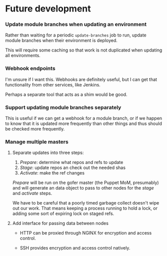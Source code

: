 # Future development

### Update module branches when updating an environment

Rather than waiting for a periodic `update-branches` job to run, update module
branches when their environment is deployed.

This will require some caching so that work is not duplicated when updating all
environments.

### Webhook endpoints

I'm unsure if I want this. Webhooks are definitely useful, but I can get that
functionality from other services, like Jenkins.

Perhaps a separate tool that acts as a shim would be good.

### Support updating module branches separately

This is useful if we can get a webhook for a module branch, or if we happen
to know that it is updated more frequently than other things and thus should
be checked more frequently.

### Manage multiple masters

1. Separate updates into three steps:

   1. _Prepare_: determine what repos and refs to update
   2. _Stage_: update repos an check out the needed shas
   3. _Activate_: make the ref changes

   _Prepare_ will be run on the gofer master (the Puppet MoM, presumably) and
   will generate an data object to pass to other nodes for the _stage_ and
   _activate_ steps.

   We have to be careful that a poorly timed garbage collect doesn't wipe out
   our work. That means keeping a process running to hold a lock, or adding some
   sort of expiring lock on staged refs.

2. Add interface for passing data between nodes

   * HTTP can be proxied through NGINX for encryption and access control.

   * SSH provides encryption and access control natively.
